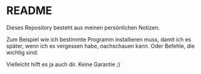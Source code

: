 # README

Dieses Repository besteht aus meinen persönlichen Notizen.

Zum Beispiel wie ich bestimmte Programm installieren muss, damit ich es später, wenn ich es vergessen habe, nachschauen kann. Oder Befehle, die wichtig sind.

Vielleicht hilft es ja auch dir. Keine Garantie ;)